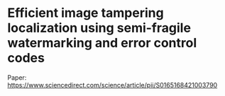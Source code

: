# Efficient image tampering localization using semi-fragile watermarking and error control codes

Paper: https://www.sciencedirect.com/science/article/pii/S0165168421003790
